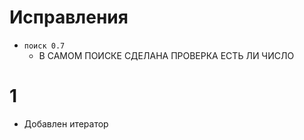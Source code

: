 # Исправления
 - `поиск 0.7`
   - В САМОМ ПОИСКЕ СДЕЛАНА ПРОВЕРКА ЕСТЬ ЛИ ЧИСЛО

# 1
 - Добавлен итератор

